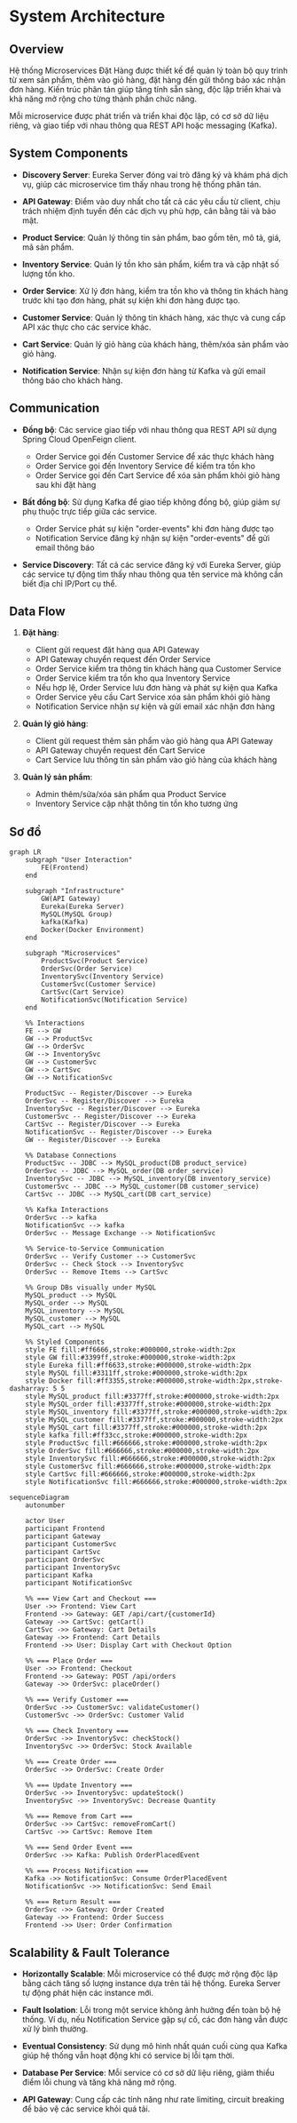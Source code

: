 # System Architecture

## Overview
Hệ thống Microservices Đặt Hàng được thiết kế để quản lý toàn bộ quy trình từ xem sản phẩm, thêm vào giỏ hàng, đặt hàng đến gửi thông báo xác nhận đơn hàng. Kiến trúc phân tán giúp tăng tính sẵn sàng, độc lập triển khai và khả năng mở rộng cho từng thành phần chức năng.

Mỗi microservice được phát triển và triển khai độc lập, có cơ sở dữ liệu riêng, và giao tiếp với nhau thông qua REST API hoặc messaging (Kafka).

## System Components
- **Discovery Server**: Eureka Server đóng vai trò đăng ký và khám phá dịch vụ, giúp các microservice tìm thấy nhau trong hệ thống phân tán.

- **API Gateway**: Điểm vào duy nhất cho tất cả các yêu cầu từ client, chịu trách nhiệm định tuyến đến các dịch vụ phù hợp, cân bằng tải và bảo mật.

- **Product Service**: Quản lý thông tin sản phẩm, bao gồm tên, mô tả, giá, mã sản phẩm.

- **Inventory Service**: Quản lý tồn kho sản phẩm, kiểm tra và cập nhật số lượng tồn kho.

- **Order Service**: Xử lý đơn hàng, kiểm tra tồn kho và thông tin khách hàng trước khi tạo đơn hàng, phát sự kiện khi đơn hàng được tạo.

- **Customer Service**: Quản lý thông tin khách hàng, xác thực và cung cấp API xác thực cho các service khác.

- **Cart Service**: Quản lý giỏ hàng của khách hàng, thêm/xóa sản phẩm vào giỏ hàng.

- **Notification Service**: Nhận sự kiện đơn hàng từ Kafka và gửi email thông báo cho khách hàng.

## Communication
- **Đồng bộ**: Các service giao tiếp với nhau thông qua REST API sử dụng Spring Cloud OpenFeign client.
  - Order Service gọi đến Customer Service để xác thực khách hàng
  - Order Service gọi đến Inventory Service để kiểm tra tồn kho
  - Order Service gọi đến Cart Service để xóa sản phẩm khỏi giỏ hàng sau khi đặt hàng

- **Bất đồng bộ**: Sử dụng Kafka để giao tiếp không đồng bộ, giúp giảm sự phụ thuộc trực tiếp giữa các service.
  - Order Service phát sự kiện "order-events" khi đơn hàng được tạo
  - Notification Service đăng ký nhận sự kiện "order-events" để gửi email thông báo

- **Service Discovery**: Tất cả các service đăng ký với Eureka Server, giúp các service tự động tìm thấy nhau thông qua tên service mà không cần biết địa chỉ IP/Port cụ thể.

## Data Flow
1. **Đặt hàng**:
   - Client gửi request đặt hàng qua API Gateway
   - API Gateway chuyển request đến Order Service
   - Order Service kiểm tra thông tin khách hàng qua Customer Service
   - Order Service kiểm tra tồn kho qua Inventory Service
   - Nếu hợp lệ, Order Service lưu đơn hàng và phát sự kiện qua Kafka
   - Order Service yêu cầu Cart Service xóa sản phẩm khỏi giỏ hàng
   - Notification Service nhận sự kiện và gửi email xác nhận đơn hàng

2. **Quản lý giỏ hàng**:
   - Client gửi request thêm sản phẩm vào giỏ hàng qua API Gateway
   - API Gateway chuyển request đến Cart Service
   - Cart Service lưu thông tin sản phẩm vào giỏ hàng của khách hàng

3. **Quản lý sản phẩm**:
   - Admin thêm/sửa/xóa sản phẩm qua Product Service
   - Inventory Service cập nhật thông tin tồn kho tương ứng

## Sơ đồ

```mermaid
graph LR
    subgraph "User Interaction"
        FE(Frontend)
    end

    subgraph "Infrastructure"
        GW(API Gateway)
        Eureka(Eureka Server)
        MySQL(MySQL Group)
        kafka(Kafka)
        Docker(Docker Environment)
    end

    subgraph "Microservices"
        ProductSvc(Product Service)
        OrderSvc(Order Service)
        InventorySvc(Inventory Service)
        CustomerSvc(Customer Service)
        CartSvc(Cart Service)
        NotificationSvc(Notification Service)
    end

    %% Interactions
    FE --> GW
    GW --> ProductSvc
    GW --> OrderSvc
    GW --> InventorySvc
    GW --> CustomerSvc
    GW --> CartSvc
    GW --> NotificationSvc

    ProductSvc -- Register/Discover --> Eureka
    OrderSvc -- Register/Discover --> Eureka
    InventorySvc -- Register/Discover --> Eureka
    CustomerSvc -- Register/Discover --> Eureka
    CartSvc -- Register/Discover --> Eureka
    NotificationSvc -- Register/Discover --> Eureka
    GW -- Register/Discover --> Eureka

    %% Database Connections
    ProductSvc -- JDBC --> MySQL_product(DB product_service)
    OrderSvc -- JDBC --> MySQL_order(DB order_service)
    InventorySvc -- JDBC --> MySQL_inventory(DB inventory_service)
    CustomerSvc -- JDBC --> MySQL_customer(DB customer_service)
    CartSvc -- JDBC --> MySQL_cart(DB cart_service)
    
    %% Kafka Interactions
    OrderSvc --> kafka
    NotificationSvc --> kafka
    OrderSvc -- Message Exchange --> NotificationSvc

    %% Service-to-Service Communication
    OrderSvc -- Verify Customer --> CustomerSvc
    OrderSvc -- Check Stock --> InventorySvc
    OrderSvc -- Remove Items --> CartSvc

    %% Group DBs visually under MySQL
    MySQL_product --> MySQL
    MySQL_order --> MySQL
    MySQL_inventory --> MySQL
    MySQL_customer --> MySQL
    MySQL_cart --> MySQL

    %% Styled Components
    style FE fill:#ff6666,stroke:#000000,stroke-width:2px
    style GW fill:#3399ff,stroke:#000000,stroke-width:2px
    style Eureka fill:#ff6633,stroke:#000000,stroke-width:2px
    style MySQL fill:#3311ff,stroke:#000000,stroke-width:2px
    style Docker fill:#ff3355,stroke:#000000,stroke-width:2px,stroke-dasharray: 5 5
    style MySQL_product fill:#3377ff,stroke:#000000,stroke-width:2px
    style MySQL_order fill:#3377ff,stroke:#000000,stroke-width:2px
    style MySQL_inventory fill:#3377ff,stroke:#000000,stroke-width:2px
    style MySQL_customer fill:#3377ff,stroke:#000000,stroke-width:2px
    style MySQL_cart fill:#3377ff,stroke:#000000,stroke-width:2px
    style kafka fill:#ff33cc,stroke:#000000,stroke-width:2px
    style ProductSvc fill:#666666,stroke:#000000,stroke-width:2px
    style OrderSvc fill:#666666,stroke:#000000,stroke-width:2px
    style InventorySvc fill:#666666,stroke:#000000,stroke-width:2px
    style CustomerSvc fill:#666666,stroke:#000000,stroke-width:2px
    style CartSvc fill:#666666,stroke:#000000,stroke-width:2px
    style NotificationSvc fill:#666666,stroke:#000000,stroke-width:2px
```

```mermaid
sequenceDiagram
    autonumber

    actor User
    participant Frontend
    participant Gateway
    participant CustomerSvc
    participant CartSvc
    participant OrderSvc
    participant InventorySvc
    participant Kafka
    participant NotificationSvc

    %% === View Cart and Checkout ===
    User ->> Frontend: View Cart
    Frontend ->> Gateway: GET /api/cart/{customerId}
    Gateway ->> CartSvc: getCart()
    CartSvc ->> Gateway: Cart Details
    Gateway ->> Frontend: Cart Details
    Frontend ->> User: Display Cart with Checkout Option

    %% === Place Order ===
    User ->> Frontend: Checkout
    Frontend ->> Gateway: POST /api/orders
    Gateway ->> OrderSvc: placeOrder()
    
    %% === Verify Customer ===
    OrderSvc ->> CustomerSvc: validateCustomer()
    CustomerSvc ->> OrderSvc: Customer Valid
    
    %% === Check Inventory ===
    OrderSvc ->> InventorySvc: checkStock()
    InventorySvc ->> OrderSvc: Stock Available
    
    %% === Create Order ===
    OrderSvc ->> OrderSvc: Create Order
    
    %% === Update Inventory ===
    OrderSvc ->> InventorySvc: updateStock()
    InventorySvc ->> InventorySvc: Decrease Quantity
    
    %% === Remove from Cart ===
    OrderSvc ->> CartSvc: removeFromCart()
    CartSvc ->> CartSvc: Remove Item
    
    %% === Send Order Event ===
    OrderSvc ->> Kafka: Publish OrderPlacedEvent
    
    %% === Process Notification ===
    Kafka ->> NotificationSvc: Consume OrderPlacedEvent
    NotificationSvc ->> NotificationSvc: Send Email
    
    %% === Return Result ===
    OrderSvc ->> Gateway: Order Created
    Gateway ->> Frontend: Order Success
    Frontend ->> User: Order Confirmation
```

## Scalability & Fault Tolerance
- **Horizontally Scalable**: Mỗi microservice có thể được mở rộng độc lập bằng cách tăng số lượng instance dựa trên tải hệ thống. Eureka Server tự động phát hiện các instance mới.

- **Fault Isolation**: Lỗi trong một service không ảnh hưởng đến toàn bộ hệ thống. Ví dụ, nếu Notification Service gặp sự cố, các đơn hàng vẫn được xử lý bình thường.

- **Eventual Consistency**: Sử dụng mô hình nhất quán cuối cùng qua Kafka giúp hệ thống vẫn hoạt động khi có service bị lỗi tạm thời.

- **Database Per Service**: Mỗi service có cơ sở dữ liệu riêng, giảm thiểu điểm lỗi chung và tăng khả năng mở rộng.

- **API Gateway**: Cung cấp các tính năng như rate limiting, circuit breaking để bảo vệ các service khỏi quá tải.
